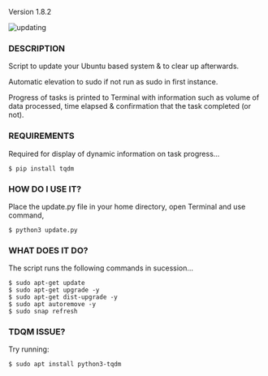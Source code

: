 Version 1.8.2

![updating](https://github.com/Expergefactor/Update-Ubuntu-System/assets/133227259/a7209593-1a98-4962-bc63-4ebdeac7694d)

### DESCRIPTION
  Script to update your Ubuntu based system & to clear up afterwards.

  Automatic elevation to sudo if not run as sudo in first instance. 
  
  Progress of tasks is printed to Terminal with information such as volume of data processed, time elapsed & confirmation that the task completed (or not).


### REQUIREMENTS
  Required for display of dynamic information on task progress...
  
    $ pip install tqdm

### HOW DO I USE IT?
  Place the update.py file in your home directory, open Terminal and use command,
  
    $ python3 update.py

### WHAT DOES IT DO?
  The script runs the following commands in sucession...
  
    $ sudo apt-get update
    $ sudo apt-get upgrade -y
    $ sudo apt-get dist-upgrade -y
    $ sudo apt autoremove -y
    $ sudo snap refresh

### TDQM ISSUE?

Try running:

    $ sudo apt install python3-tqdm
